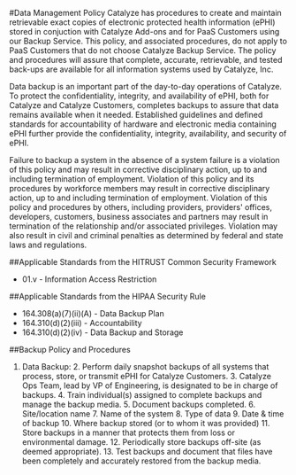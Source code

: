 #Data Management Policy
Catalyze has procedures to create and maintain retrievable exact copies of electronic protected health information (ePHI) stored in conjuction with Catalyze Add-ons and for PaaS Customers using our Backup Service. This policy, and associated procedures, do not apply to PaaS Customers that do not choose Catalyze Backup Service. The policy and procedures will assure that complete, accurate, retrievable, and tested back-ups are available for all information systems used by Catalyze, Inc.  Data backup is an important part of the day-to-day operations of Catalyze. To protect the confidentiality, integrity, and availability of ePHI, both for Catalyze and Catalyze Customers, completes backups to assure that data remains available when it needed. Established guidelines and defined standards for accountability of hardware and electronic media containing ePHI further provide the confidentiality, integrity, availability, and security of ePHI.

Failure to backup a system in the absence of a system failure is a violation of this policy and may result in corrective disciplinary action, up to and including termination of employment. Violation of this policy and its procedures by workforce members may result in corrective disciplinary action, up to and including termination of employment. Violation of this policy and procedures by others, including providers, providers' offices, developers, customers, business associates and partners may result in termination of the relationship and/or associated privileges.  Violation may also result in civil and criminal penalties as determined by federal and state laws and regulations.

##Applicable Standards from the HITRUST Common Security Framework

*  01.v - Information Access Restriction

##Applicable Standards from the HIPAA Security Rule

* 164.308(a)(7)(ii)(A) - Data Backup Plan
*  164.310(d)(2)(iii) - Accountability
*  164.310(d)(2)(iv) - Data Backup and Storage

##Backup Policy and Procedures

1. Data Backup:
	2. Perform daily snapshot backups of all systems that process, store, or transmit ePHI for Catalyze Customers.
		3. Catalyze Ops Team, lead by VP of Engineering, is designated to be in charge of backups.
		4. Train individual(s) assigned to complete backups and manage the backup media.
	5. Document backups completed.
		6. Site/location name
		7. Name of the system
		8. Type of data
		9. Date & time of backup
		10. Where backup stored (or to whom it was provided)
	11. Store backups in a manner that protects them from loss or environmental damage.
	12. Periodically store backups off-site (as deemed appropriate).
	13. Test backups and document that files have been completely and accurately restored from the backup media.